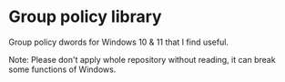 # Group policy library

Group policy dwords for Windows 10 & 11 that I find useful.

Note: Please don't apply whole repository without reading, it can break some functions of Windows.
